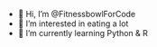 - 👋 Hi, I’m @FitnessbowlForCode
- 👀 I’m interested in eating a lot
- 🌱 I’m currently learning Python & R
<!---
FitnessbowlForCode/FitnessbowlForCode is a ✨ special ✨ repository because its `README.md` (this file) appears on your GitHub profile.
You can click the Preview link to take a look at your changes.
--->
